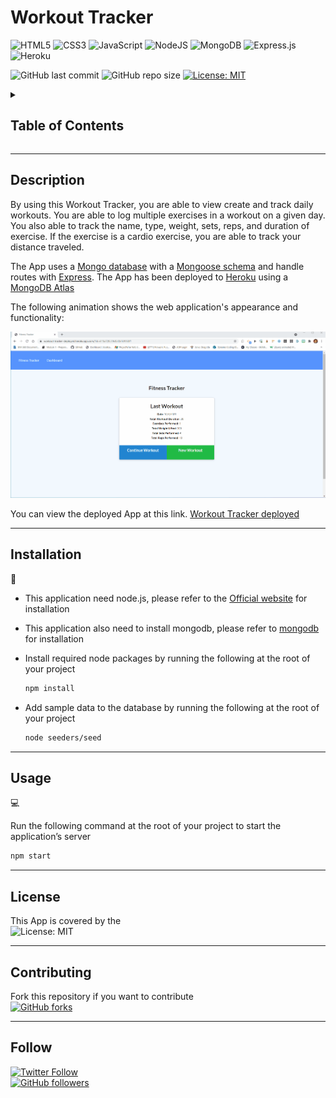 # Workout Tracker

![HTML5](https://img.shields.io/badge/html5-%23E34F26.svg?style=for-the-badge&logo=html5&logoColor=white)
![CSS3](https://img.shields.io/badge/css3-%231572B6.svg?style=for-the-badge&logo=css3&logoColor=white)
![JavaScript](https://img.shields.io/badge/javascript-%23323330.svg?style=for-the-badge&logo=javascript&logoColor=%23F7DF1E)
![NodeJS](https://img.shields.io/badge/node.js-6DA55F?style=for-the-badge&logo=node.js&logoColor=white)
![MongoDB](https://img.shields.io/badge/MongoDB-%234ea94b.svg?style=for-the-badge&logo=mongodb&logoColor=white)
![Express.js](https://img.shields.io/badge/express.js-%23404d59.svg?style=for-the-badge&logo=express&logoColor=%2361DAFB)
![Heroku](https://img.shields.io/badge/heroku-%23430098.svg?style=for-the-badge&logo=heroku&logoColor=white)

![GitHub last commit](https://img.shields.io/github/last-commit/MM-SalvoDragotta/workout-tracker)
![GitHub repo size](https://img.shields.io/github/repo-size/MM-SalvoDragotta/workout-tracker)
[![License: MIT](https://img.shields.io/badge/License-MIT-yellow.svg)](https://opensource.org/licenses/MIT)

<details>
<summary><h2>Table of Contents</h2></summary>

- [Description](#description)
- [Installation](#installation)
- [Usage](#usage)
- [License](#license)
- [Contributing](#contributing)
- [Follow](#follow)
</details>

----

## Description

By using this Workout Tracker, you are able to view create and track daily workouts. You are able to log multiple exercises in a workout on a given day. You  also able to track the name, type, weight, sets, reps, and duration of exercise. If the exercise is a cardio exercise, you are able to track your distance traveled. 

The App uses a [Mongo database](https://www.mongodb.com/) with a [Mongoose schema](https://mongoosejs.com/) and handle routes with [Express](https://expressjs.com/). The App has been deployed to [Heroku](https://www.heroku.com/) using a [MongoDB Atlas](https://www.mongodb.com/cloud/atlas)

The following animation shows the web application's appearance and functionality:

![Workout Tracker](./dist/WorkoutTracker.gif)

You can view the deployed App at this link. [Workout Tracker deployed](https://workout-tracker-deployed.herokuapp.com)

----

## Installation

💾    

- This application need node.js, please refer to the [Official website](https://nodejs.org/en/download/) for installation
- This application also need to install mongodb, please refer to [mongodb](https://coding-boot-camp.github.io/full-stack/mongodb/how-to-install-mongodb) for installation
- Install required node packages by running the following at the root of your project

    ```bash
    npm install
    ```
- Add sample data to the database by running the following at the root of your project  

    ```bash
    node seeders/seed
    ``` 

----

## Usage

💻   
  
Run the following command at the root of your project to start the application’s server

```bash
npm start
```

----

## License

This App is covered by the \
![License: MIT](https://img.shields.io/badge/License-MIT-yellow.svg)

----

## Contributing

Fork this repository if you want to contribute\
[![GitHub forks](https://img.shields.io/github/forks/MM-SalvoDragotta/workout-tracker?style=social)](https://github.com/MM-SalvoDragotta/workout-tracker/fork)

----

## Follow
[![Twitter Follow](https://img.shields.io/twitter/follow/Dynamo_Sydney?style=social)](https://twitter.com/Dynamo_Sydney)\
[![GitHub followers](https://img.shields.io/github/followers/MM-SalvoDragotta?style=social)](https://github.com/MM-SalvoDragotta/)
